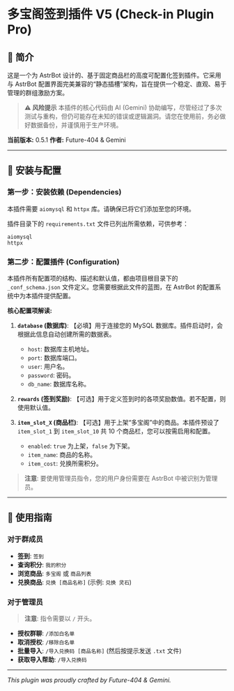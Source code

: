 # 多宝阁签到插件 V5 (Check-in Plugin Pro)

## 📖 简介

这是一个为 AstrBot 设计的、基于固定商品栏的高度可配置化签到插件。它采用与 AstrBot 配置界面完美兼容的“静态插槽”架构，旨在提供一个稳定、直观、易于管理的群组激励方案。

> **⚠️ 风险提示**
> 本插件的核心代码由 AI (Gemini) 协助编写，尽管经过了多次测试与重构，但仍可能存在未知的错误或逻辑漏洞。请您在使用前，务必做好数据备份，并谨慎用于生产环境。

**当前版本:** 0.5.1
**作者:** Future-404 & Gemini

---

## 🔧 安装与配置

### **第一步：安装依赖 (Dependencies)**

本插件需要 `aiomysql` 和 `httpx` 库。请确保已将它们添加至您的环境。

插件目录下的 `requirements.txt` 文件已列出所需依赖，可供参考：
```
aiomysql
httpx
```

### **第二步：配置插件 (Configuration)**

本插件所有配置项的结构、描述和默认值，都由项目根目录下的 `_conf_schema.json` 文件定义。您需要根据此文件的蓝图，在 AstrBot 的配置系统中为本插件提供配置。

**核心配置项解读:**

1.  **`database` (数据库)**: 【必填】用于连接您的 MySQL 数据库。插件启动时，会根据此信息自动创建所需的数据表。
    - `host`: 数据库主机地址。
    - `port`: 数据库端口。
    - `user`: 用户名。
    - `password`: 密码。
    - `db_name`: 数据库名称。

2.  **`rewards` (签到奖励)**: 【可选】用于定义签到时的各项奖励数值。若不配置，则使用默认值。

3.  **`item_slot_X` (商品栏)**: 【可选】用于上架“多宝阁”中的商品。本插件预设了 `item_slot_1` 到 `item_slot_10` 共 10 个商品栏，您可以按需启用和配置。
    - `enabled`: `true` 为上架，`false` 为下架。
    - `item_name`: 商品的名称。
    - `item_cost`: 兑换所需积分。

> **注意**: 要使用管理员指令，您的用户身份需要在 AstrBot 中被识别为管理员。

---

## 🚀 使用指南

### 对于群成员

- **签到**: `签到`
- **查询积分**: `我的积分`
- **浏览商品**: `多宝阁` 或 `商品列表`
- **兑换商品**: `兑换 [商品名称]` (示例: `兑换 灵石`)

### 对于管理员

> **注意**: 指令需要以 `/` 开头。

- **授权群聊**: `/添加白名单`
- **取消授权**: `/移除白名单`
- **批量导入**: `/导入兑换码 [商品名称]` (然后按提示发送 `.txt` 文件)
- **获取导入帮助**: `/导入兑换码`

---

*This plugin was proudly crafted by Future-404 & Gemini.*